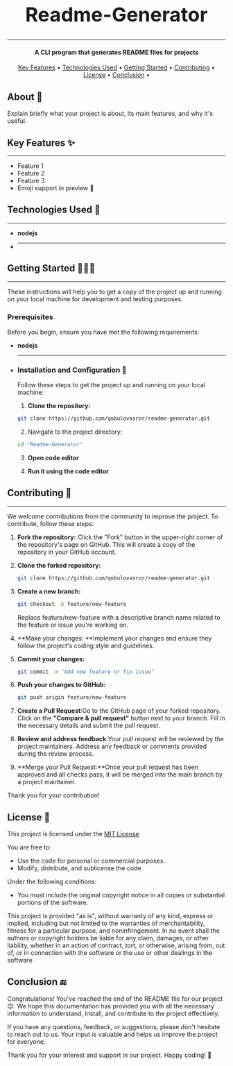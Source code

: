 <!-- Project name -->
<h1  align="center"  style="font-size: 45px">
<center>Readme-Generator</center>
</h1>
<hr>
<!-- Description -->
<h4 align="center">A CLI program that generates README files for projects</h4>

  <!--menu-->
  <p align="center">
  <a href="#key-features-">Key Features</a> •
  <a href="#technologies-used-">Technologies Used</a> •
  <a href="#getting-started-">Getting Started</a> •
  <a href="#contributing-">Contributing</a> •
  <a href="#license-">License</a> •
  <a href="#conclusion-">Conclusion</a> •
</p>
  
<!-- You can put pictures, gifs, screenshots or videos for the program here  -->

  
  <!-- About -->

  ## About 📖
  
  Explain briefly what your project is about, its main features, and why it's useful.

  
  <!-- Key Features -->

  ## Key Features ✨
  
  ---
  
  - Feature 1
  - Feature 2
  - Feature 3
  - Emoji support in preview 🎉
  <!-- Technologies Used -->

## Technologies Used 🤖

---

 - **nodejs**

 - ****

## Getting Started 👨🏻‍💻
  ---
  
  These instructions will help you to get a copy of the project up and running on your local machine for development and testing purposes.
  
  ### Prerequisites
  
  Before you begin, ensure you have met the following requirements:
- **nodejs**
- ****

  
  ### Installation and Configuration 🎯

  Follow these steps to get the project up and running on your local machine:

  1. **Clone the repository:**
  
  ```bash
  git clone https://github.com/qobulovasror/readme-generator.git
  ``` 
  2. Navigate to the project directory:

  ```bash
  cd "Readme-Generator"
  ``` 
  3. **Open code editor**
  
  4. **Run it using the code editor**

  
  
<!-- Contributing -->

## Contributing 🤝

---

We welcome contributions from the community to improve the project. To contribute, follow these steps:

1. **Fork the repository:**
   Click the "Fork" button in the upper-right corner of the repository's page on GitHub. This will create a copy of the repository in your GitHub account.

2. **Clone the forked repository:**
   ```bash
   git clone https://github.com/qobulovasror/readme-generator.git
   ```
3. **Create a new branch:**
   ```bash
   git checkout -b feature/new-feature
   ```
   Replace feature/new-feature with a descriptive branch name related to the feature or issue you're working on.
4. **Make your changes: **Implement your changes and ensure they follow the project's coding style and guidelines.
5. **Commit your changes:**
   ```bash
   git commit -m "Add new feature or fix issue"
   ```
6. **Push your changes to GitHub:**
   ```bash
   git push origin feature/new-feature
   ```
7. **Create a Pull Request**:Go to the GitHub page of your forked repository. Click on the **"Compare & pull request"** button next to your branch. Fill in the necessary details and submit the pull request.
8. **Review and address feedback**:Your pull request will be reviewed by the project maintainers. Address any feedback or comments provided during the review process.
9. **Merge your Pull Request:**Once your pull request has been approved and all checks pass, it will be merged into the main branch by a project maintainer.

Thank you for your contribution!

  
<!-- License -->

## License 🧾

This project is licensed under the [MIT License](LICENSE)

You are free to:

- Use the code for personal or commercial purposes.
- Modify, distribute, and sublicense the code.

Under the following conditions:

- You must include the original copyright notice in all copies or substantial portions of the software.

This project is provided "as is", without warranty of any kind, express or implied, including but not limited to the warranties of merchantability, fitness for a particular purpose, and noninfringement. In no event shall the authors or copyright holders be liable for any claim, damages, or other liability, whether in an action of contract, tort, or otherwise, arising from, out of, or in connection with the software or the use or other dealings in the software

  
  
<!-- Conclusion -->

## Conclusion 🔚

Congratulations! You've reached the end of the README file for our project 😊. We hope this documentation has provided you with all the necessary information to understand, install, and contribute to the project effectively.

If you have any questions, feedback, or suggestions, please don't hesitate to reach out to us. Your input is valuable and helps us improve the project for everyone.

Thank you for your interest and support in our project. Happy coding! 🎉

  

